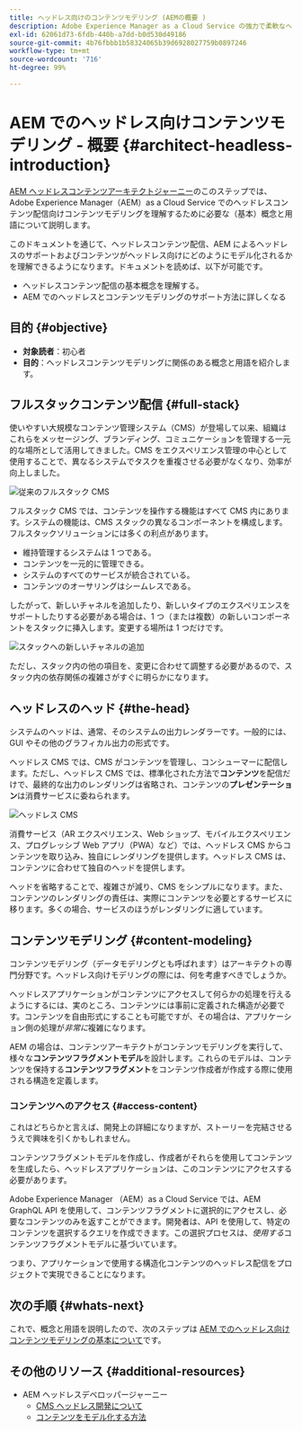 ```yaml
---
title: ヘッドレス向けのコンテンツモデリング (AEMの概要 )
description: Adobe Experience Manager as a Cloud Service の強力で柔軟なヘッドレス機能と、プロジェクトのコンテンツをモデル化する方法を紹介します。
exl-id: 62061d73-6fdb-440b-a7dd-b0d530d49186
source-git-commit: 4b76fbbb1b58324065b39d6928027759b0897246
workflow-type: tm+mt
source-wordcount: '716'
ht-degree: 99%

---
```


# AEM でのヘッドレス向けコンテンツモデリング - 概要 {#architect-headless-introduction}

[AEM ヘッドレスコンテンツアーキテクトジャーニー](overview.md)のこのステップでは、Adobe Experience Manager（AEM）as a Cloud Service でのヘッドレスコンテンツ配信向けコンテンツモデリングを理解するために必要な（基本）概念と用語について説明します。

このドキュメントを通じて、ヘッドレスコンテンツ配信、AEM によるヘッドレスのサポートおよびコンテンツがヘッドレス向けにどのようにモデル化されるかを理解できるようになります。ドキュメントを読めば、以下が可能です。

* ヘッドレスコンテンツ配信の基本概念を理解する。
* AEM でのヘッドレスとコンテンツモデリングのサポート方法に詳しくなる

## 目的 {#objective}

* **対象読者**：初心者
* **目的**：ヘッドレスコンテンツモデリングに関係のある概念と用語を紹介します。

## フルスタックコンテンツ配信 {#full-stack}

使いやすい大規模なコンテンツ管理システム（CMS）が登場して以来、組織はこれらをメッセージング、ブランディング、コミュニケーションを管理する一元的な場所として活用してきました。CMS をエクスペリエンス管理の中心として使用することで、異なるシステムでタスクを重複させる必要がなくなり、効率が向上しました。

![従来のフルスタック CMS](/help/journey-headless/developer/assets/full-stack.png)

フルスタック CMS では、コンテンツを操作する機能はすべて CMS 内にあります。システムの機能は、CMS スタックの異なるコンポーネントを構成します。フルスタックソリューションには多くの利点があります。

* 維持管理するシステムは 1 つである。
* コンテンツを一元的に管理できる。
* システムのすべてのサービスが統合されている。
* コンテンツのオーサリングはシームレスである。

したがって、新しいチャネルを追加したり、新しいタイプのエクスペリエンスをサポートしたりする必要がある場合は、1 つ（または複数）の新しいコンポーネントをスタックに挿入します。変更する場所は 1 つだけです。

![スタックへの新しいチャネルの追加](/help/journey-headless/developer/assets/adding-channel.png)

ただし、スタック内の他の項目を、変更に合わせて調整する必要があるので、スタック内の依存関係の複雑さがすぐに明らかになります。

## ヘッドレスのヘッド {#the-head}

システムのヘッドは、通常、そのシステムの出力レンダラーです。一般的には、GUI やその他のグラフィカル出力の形式です。

ヘッドレス CMS では、CMS がコンテンツを管理し、コンシューマーに配信します。ただし、ヘッドレス CMS では、標準化された方法で&#x200B;**コンテンツ**&#x200B;を配信だけで、最終的な出力のレンダリングは省略され、コンテンツの&#x200B;**プレゼンテーション**&#x200B;は消費サービスに委ねられます。

![ヘッドレス CMS](/help/journey-headless/developer/assets/headless-cms.png)

消費サービス（AR エクスペリエンス、Web ショップ、モバイルエクスペリエンス、プログレッシブ Web アプリ（PWA）など）では、ヘッドレス CMS からコンテンツを取り込み、独自にレンダリングを提供します。ヘッドレス CMS は、コンテンツに合わせて独自のヘッドを提供します。

ヘッドを省略することで、複雑さが減り、CMS をシンプルになります。また、コンテンツのレンダリングの責任は、実際にコンテンツを必要とするサービスに移ります。多くの場合、サービスのほうがレンダリングに適しています。

## コンテンツモデリング {#content-modeling}

コンテンツモデリング（データモデリングとも呼ばれます）はアーキテクトの専門分野です。ヘッドレス向けモデリングの際には、何を考慮すべきでしょうか。

ヘッドレスアプリケーションがコンテンツにアクセスして何らかの処理を行えるようにするには、実のところ、コンテンツには事前に定義された構造が必要です。コンテンツを自由形式にすることも可能ですが、その場合は、アプリケーション側の処理が&#x200B;*非常に*&#x200B;複雑になります。

AEM の場合は、コンテンツアーキテクトがコンテンツモデリングを実行して、様々な&#x200B;**コンテンツフラグメントモデル**&#x200B;を設計します。これらのモデルは、コンテンツを保持する&#x200B;**コンテンツフラグメント**&#x200B;をコンテンツ作成者が作成する際に使用される構造を定義します。

### コンテンツへのアクセス {#access-content}

これはどちらかと言えば、開発上の詳細になりますが、ストーリーを完結させるうえで興味を引くかもしれません。

コンテンツフラグメントモデルを作成し、作成者がそれらを使用してコンテンツを生成したら、ヘッドレスアプリケーションは、このコンテンツにアクセスする必要があります。

Adobe Experience Manager （AEM）as a Cloud Service では、AEM GraphQL API を使用して、コンテンツフラグメントに選択的にアクセスし、必要なコンテンツのみを返すことができます。開発者は、API を使用して、特定のコンテンツを選択するクエリを作成できます。この選択プロセスは、*使用する*&#x200B;コンテンツフラグメントモデルに基づいています。

つまり、アプリケーションで使用する構造化コンテンツのヘッドレス配信をプロジェクトで実現できることになります。

## 次の手順 {#whats-next}

これで、概念と用語を説明したので、次のステップは [AEM でのヘッドレス向けコンテンツモデリングの基本について](basics.md)です。

## その他のリソース {#additional-resources}

* AEM ヘッドレスデベロッパージャーニー
   * [CMS ヘッドレス開発について](/help/journey-headless/developer/learn-about.md)
   * [コンテンツをモデル化する方法](/help/journey-headless/developer/model-your-content.md)
